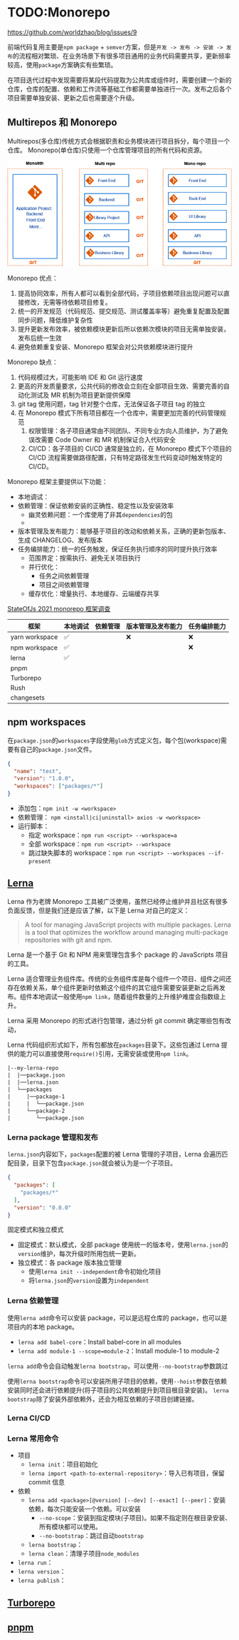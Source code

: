 # TODO:Monorepo

https://github.com/worldzhao/blog/issues/9

前端代码复用主要是`npm package` + `semver`方案，但是`开发 -> 发布 -> 安装 -> 发布`的流程相对繁琐、在业务场景下有很多项目通用的业务代码需要共享，更新频率较高，使用`package`方案确实有些繁琐。

在项目迭代过程中发现需要将某段代码提取为公共库或组件时，需要创建一个新的仓库，仓库的配置、依赖和工作流等基础工作都需要单独进行一次。发布之后各个项目需要单独安装、更新之后也需要逐个升级。

## Multirepos 和 Monorepo

Multirepos(多仓库)传统方式会根据职责和业务模块进行项目拆分，每个项目一个仓库。
Monorepo(单仓库)只使用一个仓库管理项目的所有代码和资源。

![monorepo](../../assets/images/architecture/monorepo.png)

Monorepo 优点：

1. 提高协同效率，所有人都可以看到全部代码，子项目依赖项目出现问题可以直接修改，无需等待依赖项目修复。
2. 统一的开发规范（代码规范、提交规范、测试覆盖率等）避免重复配置及配置同步问题，降低维护复杂性
3. 提升更新发布效率，被依赖模块更新后所以依赖次模块的项目无需单独安装，发布后统一生效
4. 避免依赖重复安装、Monorepo 框架会对公共依赖模块进行提升

Monorepo 缺点：

1. 代码规模过大，可能影响 IDE 和 Git 运行速度
2. 更高的开发质量要求，公共代码的修改会立刻在全部项目生效、需要完善的自动化测试及 MR 机制为项目更新提供保障
3. git tag 使用问题，tag 针对整个仓库，无法保证各子项目 tag 的独立
4. 在 Monorepo 模式下所有项目都在一个仓库中，需要更加完善的代码管理规范
   1. 权限管理：各子项目通常由不同团队、不同专业方向人员维护，为了避免误改需要 Code Owner 和 MR 机制保证合入代码安全
   2. CI/CD：各子项目的 CI/CD 通常是独立的，在 Monorepo 模式下个项目的 CI/CD 流程需要做路径配置，只有特定路径发生代码变动时触发特定的 CI/CD。

Monorepo 框架主要提供以下功能：

- 本地调试：
- 依赖管理：保证依赖安装的正确性、稳定性以及安装效率
  - 幽灵依赖问题：一个库使用了非其`dependencies`的包
  -
- 版本管理及发布能力：能够基于项目的改动和依赖关系，正确的更新包版本、生成 CHANGELOG、发布版本
- 任务编排能力：统一的任务触发，保证任务执行顺序的同时提升执行效率
  - 范围界定：按需执行、避免无关项目执行
  - 并行优化：
    - 任务之间依赖管理
    - 项目之间依赖管理
  - 缓存优化：增量执行、本地缓存、云端缓存共享

[StateOfJs 2021 monorepo 框架调查](https://2021.stateofjs.com/zh-Hans/libraries/monorepo-tools)

| 框架           | 本地调试 | 依赖管理 | 版本管理及发布能力 | 任务编排能力 |
| -------------- | -------- | -------- | ------------------ | ------------ |
| yarn workspace | ✅       |          | ❌                 | ❌           |
| npm workspace  | ✅       |          |                    | ❌           |
| lerna          | ✅       |          |                    |
| pnpm           |          |          |                    |
| Turborepo      |          |          |                    |
| Rush           |          |          |                    |
| changesets     |          |          |                    |

## npm workspaces

在`package.json`的`workspaces`字段使用`glob`方式定义包，每个包(workspace)需要有自己的`package.json`文件。

```json
{
  "name": "test",
  "version": "1.0.0",
  "workspaces": ["packages/*"]
}
```

- 添加包：`npm init -w <workspace>`
- 依赖管理： `npm <install|ci|uninstall> axios -w <workspace>`
- 运行脚本：
  - 指定 workspace：`npm run <script> --workspace=a`
  - 全部 workspace：`npm run <script> --workspace`
  - 跳过缺失脚本的 workspace：`npm run <script> --workspaces --if-present`

## [Lerna](https://github.com/lerna/lerna)

Lerna 作为老牌 Monorepo 工具被广泛使用，虽然已经停止维护并且社区有很多负面反馈，但是我们还是应该了解，以下是 Lerna 对自己的定义：

> A tool for managing JavaScript projects with multiple packages.
> Lerna is a tool that optimizes the workflow around managing multi-package repositories with git and npm.

Lerna 是一个基于 Git 和 NPM 用来管理包含多个 package 的 JavaScripts 项目的工具。

Lerna 适合管理业务组件库。传统的业务组件库是每个组件一个项目、组件之间还存在依赖关系，单个组件更新时依赖这个组件的其它组件需要安装更新之后再发布。组件本地调试一般使用`npm link`，随着组件数量的上升维护难度会指数级上升。

Lerna 采用 Monorepo 的形式进行包管理，通过分析 git commit 确定哪些包有改动，

Lerna 代码组织形式如下，所有包都放在`packages`目录下。这些包通过 Lerna 提供的能力可以直接使用`require()`引用，无需安装或使用`npm link`。

```text
|--my-lerna-repo
|  |──package.json
|  |──lerna.json
|  └──packages
|     |──package-1
|     |  └──package.json
|     └──package-2
|        └──package.json
```

### Lerna package 管理和发布

`lerna.json`内容如下，`packages`配置的被 Lerna 管理的子项目，Lerna 会遍历匹配目录，目录下包含`package.json`就会被认为是一个子项目。

```JSON
{
  "packages": [
    "packages/*"
  ],
  "version": "0.0.0"
}
```

固定模式和独立模式

- 固定模式：默认模式，全部 package 使用统一的版本号，使用`lerna.json`的`version`维护，每次升级时所用包统一更新。
- 独立模式：各 package 版本独立管理
  - 使用`lerna init --independent`命令初始化项目
  - 将`lerna.json`的`version`设置为`independent`

### Lerna 依赖管理

使用`lerna add`命令可以安装 package，可以是远程仓库的 package，也可以是项目内的本地 package。

- `lerna add babel-core`：Install babel-core in all modules
- `lerna add module-1 --scope=module-2`：Install module-1 to module-2

`lerna add`命令会自动触发`lerna bootstrap`，可以使用`--no-bootstrap`参数跳过

使用`lerna bootstrap`命令可以安装所用子项目的依赖，使用`--hoist`参数在依赖安装同时还会进行依赖提升(将子项目的公共依赖提升到项目根目录安装)。
`lerna bootstrap`除了安装外部依赖外，还会为相互依赖的子项目创建链接。

### Lerna CI/CD

### Lerna 常用命令

- 项目
  - `lerna init`：项目初始化
  - `lerna import <path-to-external-repository>`：导入已有项目，保留 commit 信息
- 依赖
  - `lerna add <package>[@version] [--dev] [--exact] [--peer]`：安装依赖，每次只能安装一个依赖。可以安装
    - `--no-scope`：安装到指定模块(子项目)。如果不指定则在根目录安装、所有模块都可以使用。
    - `--no-bootstrap`：跳过自动`bootstrap`
  - `lerna bootstrap`：
  - `lerna clean`：清理子项目`node_modules`
- `lerna run`：
- `lerna version`：
- `lerna publish`：

## [Turborepo](https://turborepo.org/)

## [pnpm](https://pnpm.io/)
